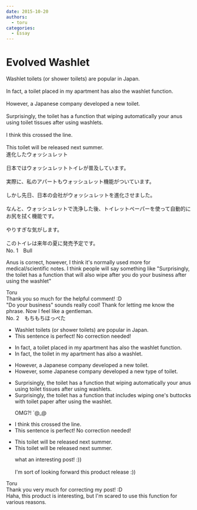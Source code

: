 ```yaml
---
date: 2015-10-20
authors:
  - toru
categories:
  - Essay
---
```


<h1 id="subject_show">Evolved Washlet</h1>
<div class="date" hidden>Oct 20, 2015 14:22</div>
<div id="post"><div id="body_show_ori">
Washlet toilets (or shower toilets) are popular in Japan.<br/><br/>In fact, a toilet placed in my apartment has also the washlet function.<br/><br/>However, a Japanese company developed a new toilet.<br/><br/>Surprisingly, the toilet has a function that wiping automatically your anus using toilet tissues after using washlets.<br/><br/>I think this crossed the line.<br/><br/>This toilet will be released next summer.<br/>
</div></div>

<!-- more -->

<div id="post_ja"><div id="body_show_mo">
進化したウォッシュレット<br/><br/>日本ではウォッシュレットトイレが普及しています。<br/><br/>実際に、私のアパートもウォッシュレット機能がついています。<br/><br/>しかし先日、日本の会社がウォッシュレットを進化させました。<br/><br/>なんと、ウォッシュレットで洗浄した後、トイレットペーパーを使って自動的にお尻を拭く機能です。<br/><br/>やりすぎな気がします。<br/><br/>このトイレは来年の夏に発売予定です。
</div></div>
<div id="block"><div class="first_name"> No. 1　<span class="just_name">Bull</span></div><div id="block2">
<p class="comment_small">
 Anus is correct, however, I think it's normally used more for medical/scientific notes. I think people will say something like "Surprisingly, the toilet has a function that will also wipe after you do your business after using the washlet"
</p>

</div><div class="name"><span class="just_name">Toru</span><br>
Thank you so much for the helpful comment! :D<br/>"Do your business" sounds really cool! Thank for letting me know the phrase. Now I feel like a gentleman. 
</div>
</div>
<div id="block"><div class="first_name"> No. 2　<span class="just_name">もちもちほっぺた</span></div><div id="block2">
<ul class="correction_field">
<li class="incorrect">Washlet toilets (or shower toilets) are popular in Japan.</li>
<li class="corrected perfect">This sentence is perfect! No correction needed!</li>
</ul>
<ul class="correction_field">
<li class="incorrect">In fact, a toilet placed in my apartment has also the washlet function.</li>
<li class="corrected correct">
In fact, the toilet in my apartment has also a washlet.
</li>
</ul>
<ul class="correction_field">
<li class="incorrect">However, a Japanese company developed a new toilet.</li>
<li class="corrected correct">
However, some Japanese company developed a new type of toilet.
</li>
</ul>
<ul class="correction_field">
<li class="incorrect">Surprisingly, the toilet has a function that wiping automatically your anus using toilet tissues after using washlets.</li>
<li class="corrected correct">
Surprisingly, the toilet has a function that includes wiping one's buttocks with toilet paper after using the washlet.
<p class="correction_comment">OMG?! `@_@</p>
</li>
</ul>
<ul class="correction_field">
<li class="incorrect">I think this crossed the line.</li>
<li class="corrected perfect">This sentence is perfect! No correction needed!</li>
</ul>
<ul class="correction_field">
<li class="incorrect">This toilet will be released next summer.</li>
<li class="corrected correct">
This toilet will be released next summer.
<p class="correction_comment">what an interesting post! :))<br/><br/>I'm sort of looking forward this product release :))</p>
</li>
</ul>
</div><div class="name"><span class="just_name">Toru</span><br>
Thank you very much for correcting my post! :D<br/>Haha, this product is interesting, but I'm scared to use this function for various reasons.
</div>
</div>

